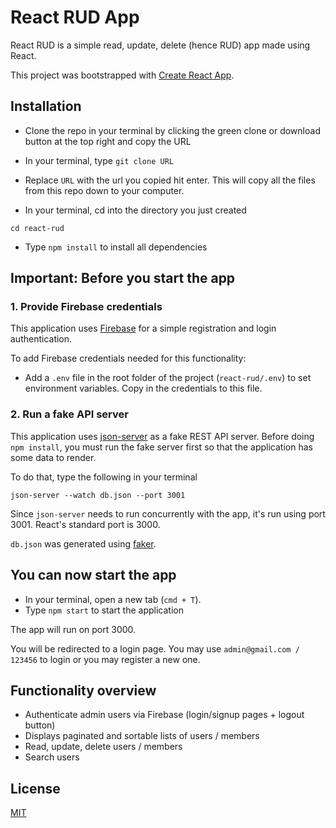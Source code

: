 # React RUD App 

React RUD is a simple read, update, delete (hence RUD) app made using React.

This project was bootstrapped with [Create React App](https://github.com/facebook/create-react-app).

## Installation

* Clone the repo in your terminal by clicking the green clone or download button at the top right and copy the URL

* In your terminal, type ```git clone URL```

* Replace ```URL``` with the url you copied
hit enter. This will copy all the files from this repo down to your computer.

* In your terminal, cd into the directory you just created

 ```cd react-rud```

* Type ```npm install``` to install all dependencies

## Important: Before you start the app

### 1. Provide Firebase credentials

This application uses [Firebase](https://firebase.google.com/) for a simple registration and login authentication.

To add Firebase credentials needed for this functionality:

* Add a `.env` file in the root folder of the project (```react-rud/.env```) to set environment variables. Copy in the credentials to this file.

### 2. Run a fake API server

This application uses [json-server](https://github.com/typicode/json-server "JSON Server") as a fake REST API server. Before doing ```npm install```, you must run the fake server first so that the application has some data to render.

To do that, type the following in your terminal

```json-server --watch db.json --port 3001```

Since ```json-server``` needs to run concurrently with the app, it's run using port 3001. React's standard port is 3000.

```db.json``` was generated using [faker](https://www.npmjs.com/package/faker).

## You can now start the app

* In your terminal, open a new tab (```cmd + T```).
* Type ```npm start``` to start the application

The app will run on port 3000.

You will be redirected to a login page. You may use ```admin@gmail.com / 123456``` to login or you may register a new one.

## Functionality overview

* Authenticate admin users via Firebase (login/signup pages + logout button)
* Displays paginated and sortable lists of users / members
* Read, update, delete users / members
* Search users

## License
[MIT](https://choosealicense.com/licenses/mit/)
